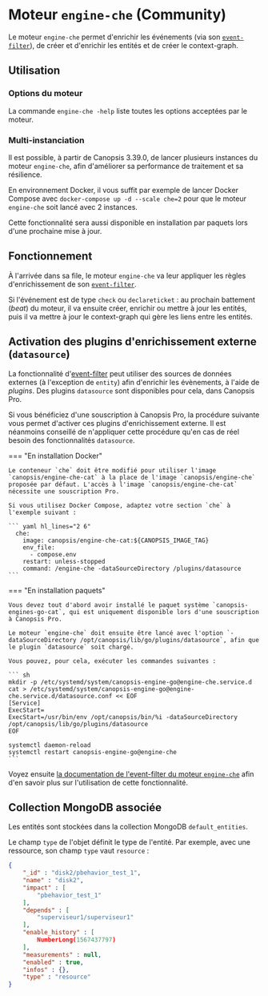 # Moteur `engine-che` (Community)

Le moteur `engine-che` permet d'enrichir les événements (via son [`event-filter`](moteur-che-event_filter.md)), de créer et d'enrichir les entités et de créer le context-graph.

## Utilisation

### Options du moteur

La commande `engine-che -help` liste toutes les options acceptées par le moteur.

### Multi-instanciation

Il est possible, à partir de Canopsis 3.39.0, de lancer plusieurs instances du moteur `engine-che`, afin d'améliorer sa performance de traitement et sa résilience.

En environnement Docker, il vous suffit par exemple de lancer Docker Compose avec `docker-compose up -d --scale che=2` pour que le moteur `engine-che` soit lancé avec 2 instances.

Cette fonctionnalité sera aussi disponible en installation par paquets lors d'une prochaine mise à jour.

## Fonctionnement

À l'arrivée dans sa file, le moteur `engine-che` va leur appliquer les règles d'enrichissement de son [`event-filter`](moteur-che-event_filter.md).

Si l'événement est de type `check` ou `declareticket` : au prochain battement (*beat*) du moteur, il va ensuite créer, enrichir ou mettre à jour les entités, puis il va mettre à jour le context-graph qui gère les liens entre les entités.

## Activation des plugins d'enrichissement externe (`datasource`)

La fonctionnalité d'[event-filter](moteur-che-event_filter.md) peut utiliser des sources de données externes (à l'exception de `entity`) afin d'enrichir les évènements, à l'aide de *plugins*. Des plugins `datasource` sont disponibles pour cela, dans Canopsis Pro.

Si vous bénéficiez d'une souscription à Canopsis Pro, la procédure suivante vous permet d'activer ces plugins d'enrichissement externe. Il est néanmoins conseillé de n'appliquer cette procédure qu'en cas de réel besoin des fonctionnalités `datasource`.

=== "En installation Docker"

    Le conteneur `che` doit être modifié pour utiliser l'image `canopsis/engine-che-cat` à la place de l'image `canopsis/engine-che` proposée par défaut. L'accès à l'image `canopsis/engine-che-cat` nécessite une souscription Pro.

    Si vous utilisez Docker Compose, adaptez votre section `che` à l'exemple suivant :

    ``` yaml hl_lines="2 6"
      che:
        image: canopsis/engine-che-cat:${CANOPSIS_IMAGE_TAG}
        env_file:
          - compose.env
        restart: unless-stopped
        command: /engine-che -dataSourceDirectory /plugins/datasource
    ```

=== "En installation paquets"

    Vous devez tout d'abord avoir installé le paquet système `canopsis-engines-go-cat`, qui est uniquement disponible lors d'une souscription à Canopsis Pro.

    Le moteur `engine-che` doit ensuite être lancé avec l'option `-dataSourceDirectory /opt/canopsis/lib/go/plugins/datasource`, afin que le plugin `datasource` soit chargé.

    Vous pouvez, pour cela, exécuter les commandes suivantes :

    ``` sh
    mkdir -p /etc/systemd/system/canopsis-engine-go@engine-che.service.d
    cat > /etc/systemd/system/canopsis-engine-go@engine-che.service.d/datasource.conf << EOF
    [Service]
    ExecStart=
    ExecStart=/usr/bin/env /opt/canopsis/bin/%i -dataSourceDirectory /opt/canopsis/lib/go/plugins/datasource
    EOF

    systemctl daemon-reload
    systemctl restart canopsis-engine-go@engine-che
    ```

Voyez ensuite [la documentation de l'event-filter du moteur `engine-che`](moteur-che-event_filter.md#donnees-externes) afin d'en savoir plus sur l'utilisation de cette fonctionnalité.

## Collection MongoDB associée

Les entités sont stockées dans la collection MongoDB `default_entities`.

Le champ `type` de l'objet définit le type de l'entité. Par exemple, avec une ressource, son champ `type` vaut `resource` :

```json
{
    "_id" : "disk2/pbehavior_test_1",
    "name" : "disk2",
    "impact" : [
        "pbehavior_test_1"
    ],
    "depends" : [
        "superviseur1/superviseur1"
    ],
    "enable_history" : [
        NumberLong(1567437797)
    ],
    "measurements" : null,
    "enabled" : true,
    "infos" : {},
    "type" : "resource"
}
```
